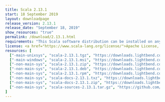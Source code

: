 ```yaml
---
title: Scala 2.13.1
start: 18 September 2019
layout: downloadpage
release_version: 2.13.1
release_date: "September 18, 2019"
show_resources: "true"
permalink: /download/2.13.1.html
requirements: "This Scala software distribution can be installed on any Unix-like or Windows system. It requires Java 8 or later, available <a href='http://www.java.com/'>here</a>."
license: <a href="https://www.scala-lang.org/license/">Apache License, Version 2.0</a>
resources: [
  ["-main-unixsys", "scala-2.13.1.tgz", "https://downloads.lightbend.com/scala/2.13.1/scala-2.13.1.tgz", "Mac OS X, Unix, Cygwin", "18.77M"],
  ["-main-windows", "scala-2.13.1.msi", "https://downloads.lightbend.com/scala/2.13.1/scala-2.13.1.msi", "Windows (msi installer)", "115.13M"],
  ["-non-main-sys", "scala-2.13.1.zip", "https://downloads.lightbend.com/scala/2.13.1/scala-2.13.1.zip", "Windows", "18.81M"],
  ["-non-main-sys", "scala-2.13.1.deb", "https://downloads.lightbend.com/scala/2.13.1/scala-2.13.1.deb", "Debian", "582.81M"],
  ["-non-main-sys", "scala-2.13.1.rpm", "https://downloads.lightbend.com/scala/2.13.1/scala-2.13.1.rpm", "RPM package", "115.52M"],
  ["-non-main-sys", "scala-docs-2.13.1.txz", "https://downloads.lightbend.com/scala/2.13.1/scala-docs-2.13.1.txz", "API docs", "48.58M"],
  ["-non-main-sys", "scala-docs-2.13.1.zip", "https://downloads.lightbend.com/scala/2.13.1/scala-docs-2.13.1.zip", "API docs", "99.67M"],
  ["-non-main-sys", "scala-sources-2.13.1.tar.gz", "https://github.com/scala/scala/archive/v2.13.1.tar.gz", "Sources", ""]
]
---
```

